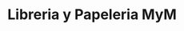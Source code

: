 ---
title: "Libreria y Papeleria MyM"
url: /santa-cruz-de-la-sierra/libreria-y-papeleria-mym/
shop: material de oficina
---